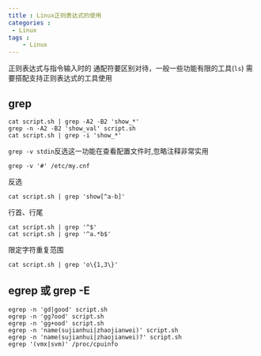 ```yaml
---
title : Linux正则表达式的使用
categories : 
 - Linux 
tags :
	- Linux
---
```


正则表达式与指令输入时的 通配符要区别对待，一般一些功能有限的工具(`ls`) 需要搭配支持正则表达式的工具使用

## grep

	cat script.sh | grep -A2 -B2 'show_*'
	grep -n -A2 -B2 'show_val' script.sh
	cat script.sh | grep -i 'show_*'

`grep -v stdin`反选这一功能在查看配置文件时,忽略注释非常实用

	grep -v '#' /etc/my.cnf

反选

	cat script.sh | grep 'show[^a-b]'

行首、行尾

	cat script.sh | grep '^$'
	cat script.sh | grep '^a.*b$'

限定字符重复范围

	cat script.sh | grep 'o\{1,3\}'


## egrep 或 grep -E

	egrep -n 'gd|good' script.sh
	egrep -n 'gg?ood' script.sh
	egrep -n 'gg+ood' script.sh
	egrep -n 'name(sujianhui|zhaojianwei)' script.sh
	egrep -n 'name(sujianhui|zhaojianwei)?' script.sh
	egrep '(vmx|svm)' /proc/cpuinfo
